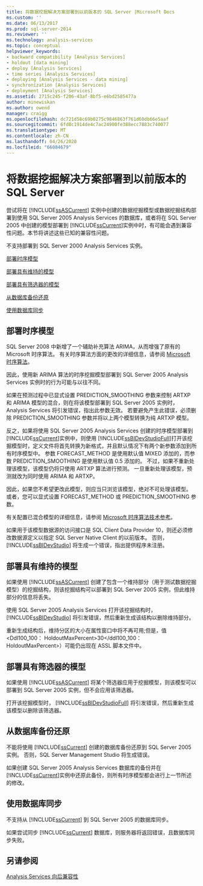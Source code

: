 ```yaml
---
title: 将数据挖掘解决方案部署到以前版本的 SQL Server |Microsoft Docs
ms.custom: ''
ms.date: 06/13/2017
ms.prod: sql-server-2014
ms.reviewer: ''
ms.technology: analysis-services
ms.topic: conceptual
helpviewer_keywords:
- backward compatibility [Analysis Services]
- holdout [data mining]
- deploy [Analysis Services]
- time series [Analysis Services]
- deploying [Analysis Services - data mining]
- synchronization [Analysis Services]
- deployment [Analysis Services]
ms.assetid: 2715c245-f206-43af-8bf5-e6bd2585477a
author: minewiskan
ms.author: owend
manager: craigg
ms.openlocfilehash: dc721d58c69b0275c9846863f761d60db66e5aaf
ms.sourcegitcommit: 6fd8c1914de4c7ac24900fe388ecc7883c740077
ms.translationtype: MT
ms.contentlocale: zh-CN
ms.lasthandoff: 04/26/2020
ms.locfileid: "66084679"
---
```

# <a name="deploy-a-data-mining-solution-to-previous-versions-of-sql-server"></a>将数据挖掘解决方案部署到以前版本的 SQL Server
  尝试将在 [!INCLUDE[ssASCurrent](../../includes/ssascurrent-md.md)] 实例中创建的数据挖掘模型或数据挖掘结构部署到使用 SQL Server 2005 Analysis Services 的数据库，或者将在 SQL Server 2005 中创建的模型部署到 [!INCLUDE[ssCurrent](../../includes/sscurrent-md.md)]实例中时，有可能会遇到兼容性问题。本节将讲述这些已知的兼容性问题。  
  
 不支持部署到 SQL Server 2000 Analysis Services 实例。  
  
 [部署时序模型](#bkmk_TimeSeries)  
  
 [部署具有维持的模型](#bkmk_Holdout)  
  
 [部署具有筛选器的模型](#bkmk_Filter)  
  
 [从数据库备份还原](#bkmk_Backup)  
  
 [使用数据库同步](#bkmk_Synch)  
  
##  <a name="deploying-times-series-models"></a><a name="bkmk_TimeSeries"></a>部署时序模型  
 SQL Server 2008 中新增了一个辅助补充算法 ARIMA，从而增强了原有的 Microsoft 时序算法。 有关时序算法方面的更改的详细信息，请参阅 [Microsoft 时序算法](microsoft-time-series-algorithm.md)。  
  
 因此，使用新 ARIMA 算法的时序挖掘模型部署到 SQL Server 2005 Analysis Services 实例时的行为可能与以往不同。  
  
 如果在预测过程中已显式设置 PREDICTION_SMOOTHING 参数来控制 ARTXP 和 ARIMA 模型的混合，则在将该模型部署到 SQL Server 2005 实例时，Analysis Services 将引发错误，指出此参数无效。 若要避免产生此错误，必须删除 PREDICTION_SMOOTHING 参数并将以上两个模型转换为纯 ARTXP 模型。  
  
 反之，如果将使用 SQL Server 2005 Analysis Services 创建的时序模型部署到 [!INCLUDE[ssCurrent](../../includes/sscurrent-md.md)]实例中，则使用 [!INCLUDE[ssBIDevStudioFull](../../includes/ssbidevstudiofull-md.md)]打开该挖掘模型时，定义文件将首先转换为新格式，并且默认情况下有两个新参数添加到所有时序模型中。 参数 FORECAST_METHOD 是使用默认值 MIXED 添加的，而参数 PREDICTION_SMOOTHING 是使用默认值 0.5 添加的。 不过，如果不重新处理该模型，该模型仍将只使用 ARTXP 算法进行预测。 一旦重新处理该模型，预测就改为同时使用 ARIMA 和 ARTXP。  
  
 因此，如果您不希望更改此模型，则应当只浏览该模型，绝对不可处理该模型。 或者，您可以显式设置 FORECAST_METHOD 或 PREDICTION_SMOOTHING 参数。  
  
 有关配置已混合模型的详细信息，请参阅 [Microsoft 时序算法技术参考](microsoft-time-series-algorithm-technical-reference.md)。  
  
 如果用于该模型数据源的访问接口是 SQL Client Data Provider 10，则还必须修改数据源定义以指定 SQL Server Native Client 的以前版本。 否则， [!INCLUDE[ssBIDevStudio](../../includes/ssbidevstudio-md.md)] 将生成一个错误，指出提供程序未注册。  
  
##  <a name="deploying-models-with-holdout"></a><a name="bkmk_Holdout"></a>部署具有维持的模型  
 如果使用 [!INCLUDE[ssASCurrent](../../includes/ssascurrent-md.md)] 创建了包含一个维持部分（用于测试数据挖掘模型）的挖掘结构，则该挖掘结构可以部署到 SQL Server 2005 实例，但此维持部分的信息将丢失。  
  
 使用 SQL Server 2005 Analysis Services 打开该挖掘结构时， [!INCLUDE[ssBIDevStudio](../../includes/ssbidevstudio-md.md)] 将引发错误，然后重新生成该结构以删除维持部分。  
  
 重新生成结构后，维持分区的大小在属性窗口中将不再可用;但是，值\<Ddl100_100： HoldoutMaxPercent>30\</ddl100_100： HoldoutMaxPercent>）可能仍出现在 ASSL 脚本文件中。  
  
##  <a name="deploying-models-with-filters"></a><a name="bkmk_Filter"></a>部署具有筛选器的模型  
 如果使用 [!INCLUDE[ssASCurrent](../../includes/ssascurrent-md.md)] 将某个筛选器应用于挖掘模型，则该模型可以部署到 SQL Server 2005 实例，但不会应用该筛选器。  
  
 打开该挖掘模型时， [!INCLUDE[ssBIDevStudioFull](../../includes/ssbidevstudiofull-md.md)] 将引发错误，然后重新生成该模型以删除该筛选器。  
  
##  <a name="restoring-from-database-backups"></a><a name="bkmk_Backup"></a>从数据库备份还原  
 不能将使用 [!INCLUDE[ssCurrent](../../includes/sscurrent-md.md)] 创建的数据库备份还原到 SQL Server 2005 实例。 否则，SQL Server Management Studio 将生成错误。  
  
 如果创建 SQL Server 2005 Analysis Services 数据库的备份并在 [!INCLUDE[ssCurrent](../../includes/sscurrent-md.md)]实例中还原此备份，则所有时序模型都会进行上一节所述的修改。  
  
##  <a name="using-database-synchronization"></a><a name="bkmk_Synch"></a>使用数据库同步  
 不支持从 [!INCLUDE[ssCurrent](../../includes/sscurrent-md.md)] 到 SQL Server 2005 的数据库同步。  
  
 如果尝试同步 [!INCLUDE[ssCurrent](../../includes/sscurrent-md.md)] 数据库，则服务器将返回错误，且数据库同步失败。  
  
## <a name="see-also"></a>另请参阅  
 [Analysis Services 向后兼容性](../analysis-services-backward-compatibility.md)  
  
  
